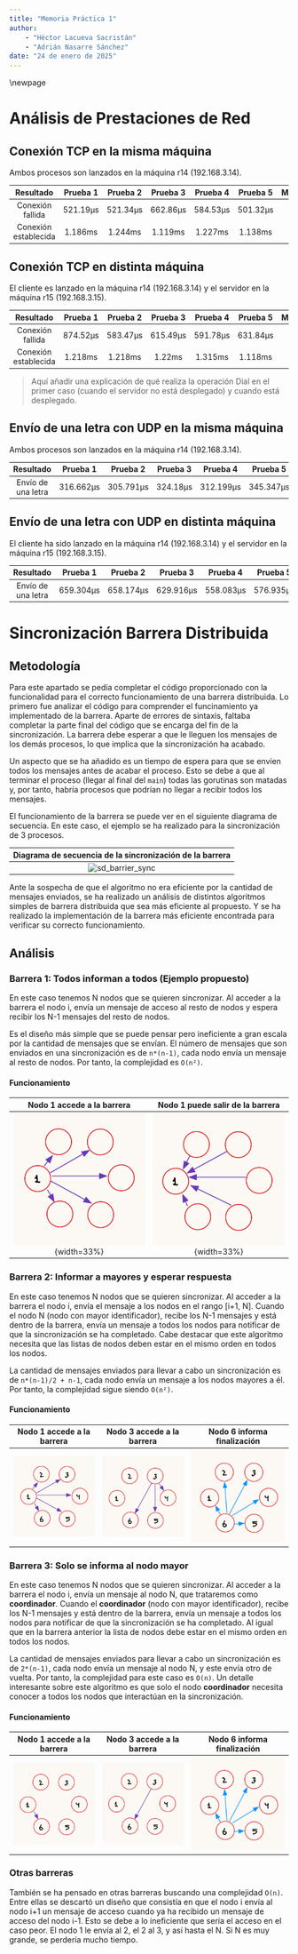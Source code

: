 ```yaml
---
title: "Memoria Práctica 1"
author:
    - "Héctor Lacueva Sacristán"
    - "Adrián Nasarre Sánchez"
date: "24 de enero de 2025"
---
```


\newpage

# Análisis de Prestaciones de Red

## Conexión TCP en la misma máquina

Ambos procesos son lanzados en la máquina r14 (192.168.3.14).

|Resultado|Prueba 1| Prueba 2 | Prueba 3 | Prueba 4 | Prueba 5 | Mínimo | Media | Máximo |
|:-:|:-:|:-:|:-:|:-:|:-:|:-:|:-:|:-:|
|Conexión fallida|521.19µs|521.34µs|662.86µs|584.53µs|501.32µs|:-:|:-:|:-:|
|Conexión establecida|1.186ms|1.244ms|1.119ms|1.227ms|1.138ms|:-:|:-:|:-:|

## Conexión TCP en distinta máquina

El cliente es lanzado en la máquina r14 (192.168.3.14) y el servidor en la máquina r15 (192.168.3.15).

|Resultado|Prueba 1| Prueba 2 | Prueba 3 | Prueba 4 | Prueba 5 | Mínimo | Media | Máximo |
|:-:|:-:|:-:|:-:|:-:|:-:|:-:|:-:|:-:|
|Conexión fallida|874.52µs|583.47µs|615.49µs|591.78µs|631.84µs|:-:|:-:|:-:|
|Conexión establecida|1.218ms|1.218ms|1.22ms|1.315ms|1.118ms|:-:|:-:|:-:|

> Aquí añadir una explicación de qué realiza la operación Dial en el primer caso (cuando el servidor no está desplegado) y cuando está desplegado.

## Envío de una letra con UDP en la misma máquina
Ambos procesos son lanzados en la máquina r14 (192.168.3.14).

|Resultado|Prueba 1| Prueba 2 | Prueba 3 | Prueba 4 | Prueba 5 | Mínimo | Media | Máximo |
|:-:|:-:|:-:|:-:|:-:|:-:|:-:|:-:|:-:|
|Envío de una letra|316.662µs|305.791µs|324.18µs|312.199µs|345.347µs|:-:|:-:|:-:|

## Envío de una letra con UDP en distinta máquina
El cliente ha sido lanzado en la máquina r14 (192.168.3.14) y el servidor en la máquina r15 (192.168.3.15).

|Resultado|Prueba 1| Prueba 2 | Prueba 3 | Prueba 4 | Prueba 5 | Mínimo | Media | Máximo |
|:-:|:-:|:-:|:-:|:-:|:-:|:-:|:-:|:-:|
|Envío de una letra|659.304µs|658.174µs|629.916µs|558.083µs|576.935µs|:-:|:-:|:-:|


# Sincronización Barrera Distribuida

## Metodología

Para este apartado se pedía completar el código proporcionado con la funcionalidad para el correcto funcionamiento de una barrera distribuida.
Lo primero fue analizar el código para comprender el funcinamiento ya implementado de la barrera.
Aparte de errores de sintaxis, faltaba completar la parte final del código que se encarga del fin de la sincronización.
La barrera debe esperar a que le lleguen los mensajes de los demás procesos, lo que implica que la sincronización ha acabado.

Un aspecto que se ha añadido es un tiempo de espera para que se envíen todos los mensajes antes de acabar el proceso.
Esto se debe a que al terminar el proceso (llegar al final del `main`) todas las gorutinas son matadas y,
 por tanto, habría procesos que podrían no llegar a recibir todos los mensajes.

El funcionamiento de la barrera se puede ver en el siguiente diagrama de secuencia.
En este caso, el ejemplo se ha realizado para la sincronización de 3 procesos.

| Diagrama de secuencia de la sincronización de la barrera |
|:-:|
| ![sd_barrier_sync](./resources/sd_barrier_sync)|

Ante la sospecha de que el algoritmo no era eficiente por la cantidad de mensajes enviados, 
se ha realizado un análisis de distintos algoritmos simples de barrera distribuida que sea más eficiente al propuesto.
Y se ha realizado la implementación de la barrera más eficiente encontrada para verificar su correcto funcionamiento.

## Análisis

### Barrera 1: Todos informan a todos (Ejemplo propuesto)

En este caso tenemos N nodos que se quieren sincronizar.
Al acceder a la barrera el nodo i, envía un mensaje de acceso al resto de nodos y espera recibir los N-1 mensajes del resto de nodos.

Es el diseño más simple que se puede pensar pero ineficiente a gran escala por la cantidad de mensajes que se envían.
El número de mensajes que son enviados en una sincronización es de `n*(n-1)`, cada nodo envía un mensaje al resto de nodos.
Por tanto, la complejidad es `O(n²)`.

#### Funcionamiento

| Nodo 1 accede a la barrera | Nodo 1 puede salir de la barrera |
|:-:|:-:|
| ![Nodo 1 accede a la barrera](./resources/barrera1_acceso.png){width=33%} | ![Nodo 1 puede salir de la barrera](./resources/barrera1_salida.png){width=33%} |

### Barrera 2: Informar a mayores y esperar respuesta

En este caso tenemos N nodos que se quieren sincronizar.
Al acceder a la barrera el nodo i, envía el mensaje a los nodos en el rango [i+1, N].
Cuando el nodo N (nodo con mayor identificador), recibe los N-1 mensajes y está dentro de la barrera, envía un mensaje a todos los nodos para notificar de que la sincronización se ha completado.
Cabe destacar que este algoritmo necesita que las listas de nodos deben estar en el mismo orden en todos los nodos.

La cantidad de mensajes enviados para llevar a cabo un sincronización es de `n*(n-1)/2 + n-1`, cada nodo envía un mensaje a los nodos mayores a él.
Por tanto, la complejidad sigue siendo `O(n²)`.

#### Funcionamiento

|Nodo 1 accede a la barrera|Nodo 3 accede a la barrera|Nodo 6 informa finalización|
|:-:|:-:|:-:|
|![Accede 1](./resources/barrera2_acceso1.png)|![Accede 3](./resources/barrera2_acceso3.png)| ![Sync finalizada](./resources/barrera2_3_SincFinalizada.png)|

### Barrera 3: Solo se informa al nodo mayor

En este caso tenemos N nodos que se quieren sincronizar.
Al acceder a la barrera el nodo i, envía un mensaje al nodo N, que trataremos como **coordinador**.
Cuando el **coordinador** (nodo con mayor identificador), recibe los N-1 mensajes y está dentro de la barrera, envía un mensaje a todos los nodos para notificar de que la sincronización se ha completado.
Al igual que en la barrera anterior la lista de nodos debe estar en el mismo orden en todos los nodos.

La cantidad de mensajes enviados para llevar a cabo un sincronización es de `2*(n-1)`, cada nodo envía un mensaje al nodo N, y este envía otro de vuelta.
Por tanto, la complejidad para este caso es `O(n)`.
Un detalle interesante sobre este algoritmo es que solo el nodo **coordinador** necesita conocer a todos los nodos que interactúan en la sincronización.

#### Funcionamiento

|Nodo 1 accede a la barrera|Nodo 3 accede a la barrera|Nodo 6 informa finalización|
|:-:|:-:|:-:|
|![Accede 1](./resources/barrera3_acceso1.png)|![Accede 3](./resources/barrera3_acceso3.png)| ![Sync finalizada](./resources/barrera2_3_SincFinalizada.png)|

### Otras barreras

También se ha pensado en otras barreras buscando una complejidad `O(n)`.
Entre ellas se descartó un diseño que consistía en que el nodo i envía al nodo i+1 un mensaje de acceso cuando ya ha recibido un mensaje de acceso del nodo i-1.
Esto se debe a lo ineficiente que sería el acceso en el caso peor. El nodo 1 le envía al 2, el 2 al 3, y así hasta el N. Si N es muy grande, se perdería mucho tiempo.

